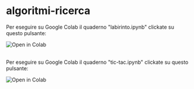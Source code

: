 # algoritmi-ricerca

Per eseguire su Google Colab il quaderno "labirinto.ipynb" clickate su questo pulsante:

<a href="https://colab.research.google.com/github/capitanio/algoritmi-ricerca/blob/main/labirinto.ipynb"><img align="left" src="https://colab.research.google.com/assets/colab-badge.svg" alt="Open in Colab" title="Open and Execute in Google Colaboratory"></a>    
<br />

Per eseguire su Google Colab il quaderno "tic-tac.ipynb" clickate su questo pulsante:

<a href="https://colab.research.google.com/github/capitanio/algoritmi-ricerca/blob/main/tic-tac.ipynb"><img align="left" src="https://colab.research.google.com/assets/colab-badge.svg" alt="Open in Colab" title="Open and Execute in Google Colaboratory"></a>  
